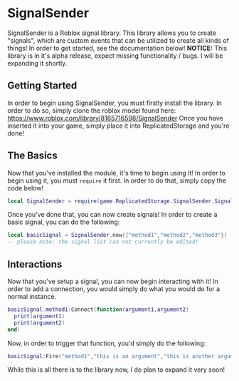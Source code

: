 # SignalSender

SignalSender is a Roblox signal library.  This library allows you to create "signals", which are custom events that can be utilized to create all kinds of things!
In order to get started, see the documentation below!
**NOTICE:** This library is in it's alpha release, expect missing functionality / bugs.  I will be expanding it shortly.

## Getting Started

In order to begin using SignalSender, you must firstly install the library.  In order to do so, simply clone the roblox model found here: https://www.roblox.com/library/8165716598/SignalSender
Once you have inserted it into your game, simply place it into ReplicatedStorage and you're done!

## The Basics

Now that you've installed the module, it's time to begin using it!  In order to begin using it, you must `require` it first.  In order to do that, simply copy the code below!
```lua
local SignalSender = require(game.ReplicatedStorage.SignalSender.SignalSender)
```
Once you've done that, you can now create signals!
In order to create a basic signal, you can do the following:
```lua
local basicSignal = SignalSender.new({"method1","method2","method3"}) -- The table contains all methods the signal will have.
-- please note: the signal list can not currently be edited!
```

## Interactions

Now that you've setup a signal, you can now begin interacting with it!  In order to add a connection, you would simply do what you would do for a normal instance.
```lua
basicSignal.method1:Connect(function(argument1,argument2)
  print(argument1)
  print(argument2)
end)
```
Now, in order to trigger that function, you'd simply do the following:
```lua
basicSignal:Fire("method1","this is an argument","this is another argument")
```

While this is all there is to the library now, I do plan to expand it very soon!
